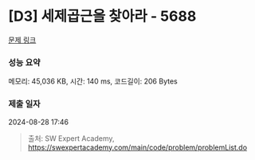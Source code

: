 # [D3] 세제곱근을 찾아라 - 5688 

[문제 링크](https://swexpertacademy.com/main/code/problem/problemDetail.do?contestProbId=AWXVyCaKugQDFAUo) 

### 성능 요약

메모리: 45,036 KB, 시간: 140 ms, 코드길이: 206 Bytes

### 제출 일자

2024-08-28 17:46



> 출처: SW Expert Academy, https://swexpertacademy.com/main/code/problem/problemList.do